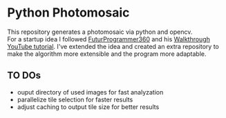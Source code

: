 # Python Photomosaic

This repository generates a photomosaic via python and opencv.<br>
For a startup idea I followed [FuturProgrammer360](https://github.com/futureprogrammer360) and his [Walkthrough YouTube tutorial](https://youtu.be/BRZN-GF4esU).
I've extended the idea and created an extra repository to make the algorithm more extensible and the program more adaptable.


## TO DOs
 - ouput directory of used images for fast analyzation
 - parallelize tile selection for faster results
 - adjust caching to output tile size for better results 